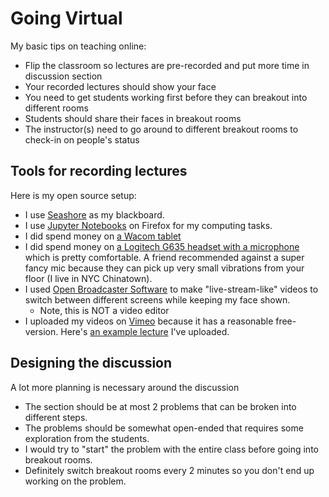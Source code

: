 # Going Virtual

My basic tips on teaching online:
- Flip the classroom so lectures are pre-recorded and put more time in discussion section
- Your recorded lectures should show your face
- You need to get students working first before they can breakout into different rooms
- Students should share their faces in breakout rooms
- The instructor(s) need to go around to different breakout rooms to check-in on people's status

## Tools for recording lectures
Here is my open source setup:
- I use [Seashore](https://en.wikipedia.org/wiki/Seashore_(software)) as my blackboard.
- I use [Jupyter Notebooks](https://jupyter.org/) on Firefox for my computing tasks.
- I did spend money on [a Wacom tablet](https://www.wacom.com/en-us/products/pen-tablets/wacom-intuos-pro)
- I did spend money on [a Logitech G635 headset with a microphone](https://www.logitechg.com/en-us/products/gaming-audio/g635-7-1-surround-sound-gaming-headset.981-000748.html) which is pretty comfortable. A friend recommended against a super fancy mic because
  they can pick up very small vibrations from your floor (I live in NYC Chinatown).
- I used [Open Broadcaster Software](https://obsproject.com/) to make "live-stream-like" videos
  to switch between different screens while keeping my face shown.
  - Note, this is NOT a video editor
- I uploaded my videos on [Vimeo](https://vimeo.com/) because it has a reasonable free-version.
  Here's [an example lecture](https://vimeo.com/408097921) I've uploaded.

## Designing the discussion
A lot more planning is necessary around the discussion
- The section should be at most 2 problems that can be broken into different steps.
- The problems should be somewhat open-ended that requires some exploration from the students.
- I would try to "start" the problem with the entire class before going into breakout rooms.
- Definitely switch breakout rooms every 2 minutes so you don't end up working on the problem.
